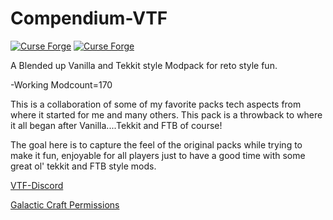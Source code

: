 # Compendium-VTF

[![Curse Forge](http://cf.way2muchnoise.eu/full_ce-vtf-retro-tekk_downloads.svg)](https://www.curseforge.com/minecraft/modpacks/ce-vtf-retro-tekk)  [![Curse Forge](http://cf.way2muchnoise.eu/versions/ce-vtf-retro-tekk.svg)](https://www.curseforge.com/minecraft/modpacks/ce-vtf-retro-tekk)

A Blended up Vanilla and Tekkit style Modpack for reto style fun.

-Working Modcount=170

This is a collaboration of some of my favorite packs tech aspects from where it started for me and many others. This pack is a throwback to where it all began after Vanilla....Tekkit and FTB of course!  

The goal here is to capture the feel of the original packs while trying to make it fun, enjoyable for all players just to have a good time with some great ol' tekkit and FTB style mods.

<a href="http://discord.gg/Q4Y6dNV">VTF-Discord</a>

<a href="https://wiki.micdoodle8.com/wiki/Modpack_Permission">Galactic Craft Permissions</a>
